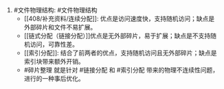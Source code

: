 1. #文件物理结构: #文件物理结构
    *   [[408/补充资料/连续分配]]:  优点是访问速度快，支持随机访问；缺点是外部碎片和文件不易扩展。
    *  [[链式分配（链接分配）]]优点是无外部碎片，易于扩展；缺点是不支持随机访问，可靠性差。
    *   [[索引分配]]: 结合了前两者的优点，支持随机访问且无外部碎片；缺点是索引块带来额外开销。
    *  #碎片整理 就是针对 #链接分配 和 #索引分配 带来的物理不连续性问题，进行的一种事后优化。
